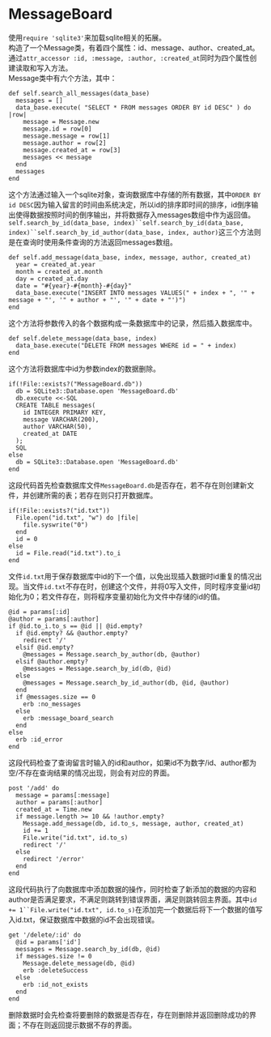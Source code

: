 # MessageBoard
使用`require 'sqlite3'`来加载sqlite相关的拓展。  
构造了一个Message类，有着四个属性：id、message、author、created_at。通过`attr_accessor :id, :message, :author, :created_at`同时为四个属性创建读取和写入方法。    
Message类中有六个方法，其中：  
```
def self.search_all_messages(data_base)
  messages = []
  data_base.execute( "SELECT * FROM messages ORDER BY id DESC" ) do |row|
    message = Message.new
    message.id = row[0]
    message.message = row[1]
    message.author = row[2]
    message.created_at = row[3]
    messages << message
  end
  messages
end
```
这个方法通过输入一个sqlite对象，查询数据库中存储的所有数据，其中`ORDER BY id DESC`因为输入留言的时间由系统决定，所以id的排序即时间的排序，id倒序输出使得数据按照时间的倒序输出，并将数据存入messages数组中作为返回值。  
`self.search_by_id(data_base, index)``self.search_by_id(data_base, index)``self.search_by_id_author(data_base, index, author)`这三个方法则是在查询时使用条件查询的方法返回messages数组。  
```
def self.add_message(data_base, index, message, author, created_at)
  year = created_at.year
  month = created_at.month
  day = created_at.day
  date = "#{year}-#{month}-#{day}"
  data_base.execute("INSERT INTO messages VALUES(" + index + ", '" + message + "', '" + author + "', '" + date + "')")
end
```
这个方法将参数传入的各个数据构成一条数据库中的记录，然后插入数据库中。  
```
def self.delete_message(data_base, index)
  data_base.execute("DELETE FROM messages WHERE id = " + index)
end
```
这个方法将数据库中id为参数index的数据删除。  
```
if(!File::exists?("MessageBoard.db"))
  db = SQLite3::Database.open 'MessageBoard.db'
  db.execute <<-SQL
  CREATE TABLE messages(
    id INTEGER PRIMARY KEY,
    message VARCHAR(200),
    author VARCHAR(50),
    created_at DATE
  );
  SQL
else
  db = SQLite3::Database.open 'MessageBoard.db'
end
```
这段代码首先检查数据库文件`MessageBoard.db`是否存在，若不存在则创建新文件，并创建所需的表；若存在则只打开数据库。  
```
if(!File::exists?("id.txt"))
  File.open("id.txt", "w") do |file|
    file.syswrite("0")
  end
  id = 0
else
  id = File.read("id.txt").to_i
end
```
文件`id.txt`用于保存数据库中id的下一个值，以免出现插入数据时id重复的情况出现。当文件`id.txt`不存在时，创建这个文件，并将0写入文件，同时程序变量id初始化为0；若文件存在，则将程序变量初始化为文件中存储的id的值。  
```
@id = params[:id]
@author = params[:author]
if @id.to_i.to_s == @id || @id.empty?
  if @id.empty? && @author.empty?
    redirect '/'
  elsif @id.empty?
    @messages = Message.search_by_author(db, @author)
  elsif @author.empty?
    @messages = Message.search_by_id(db, @id)
  else
    @messages = Message.search_by_id_author(db, @id, @author)
  end
  if @messages.size == 0
    erb :no_messages
  else
    erb :message_board_search
  end 
else
  erb :id_error
end
```
这段代码检查了查询留言时输入的id和author，如果id不为数字/id、author都为空/不存在查询结果的情况出现，则会有对应的界面。  
```
post '/add' do
  message = params[:message]
  author = params[:author]
  created_at = Time.new
  if message.length >= 10 && !author.empty?
    Message.add_message(db, id.to_s, message, author, created_at)
    id += 1
    File.write("id.txt", id.to_s)
    redirect '/'
  else
    redirect '/error'
  end
end
```
这段代码执行了向数据库中添加数据的操作，同时检查了新添加的数据的内容和author是否满足要求，不满足则跳转到错误界面，满足则跳转回主界面。其中`id += 1``File.write("id.txt", id.to_s)`在添加完一个数据后将下一个数据的值写入id.txt，保证数据库中数据的id不会出现错误。  
```
get '/delete/:id' do
  @id = params['id']
  messages = Message.search_by_id(db, @id)
  if messages.size != 0
    Message.delete_message(db, @id)
    erb :deleteSuccess
  else
    erb :id_not_exists
  end
end
```
删除数据时会先检查将要删除的数据是否存在，存在则删除并返回删除成功的界面；不存在则返回提示数据不存的界面。  
